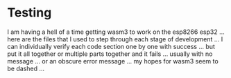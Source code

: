 # Testing #

I am having a hell of a time getting wasm3 to work on the esp8266 esp32 ... here are the files that I used to step through each stage of development ... I can individually verify each code section one by one with success ... but put it all together or multiple parts together and it fails ... usually with no message ... or an obscure error message ... my hopes for wasm3 seem to be dashed ...
